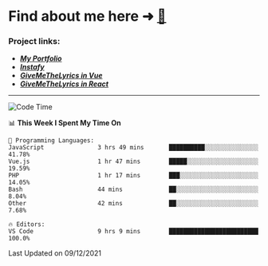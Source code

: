 # Find about me here ➜ [🧑](https://pauabella.dev)

### Project links:
- ***[My Portfolio](https://pauabella.dev)***
- ***[Instafy](https://instafy.me)***
- ***[GiveMeTheLyrics in Vue](https://lyrics.pauabella.dev)***
- ***[GiveMeTheLyrics in React](https://pauabella.dev/GiveMeTheLyrics)***

---
<!--START_SECTION:waka-->
![Code Time](http://img.shields.io/badge/Code%20Time-721%20hrs%2041%20mins-blue)

📊 **This Week I Spent My Time On** 

```text
💬 Programming Languages: 
JavaScript               3 hrs 49 mins       ██████████░░░░░░░░░░░░░░░   41.78% 
Vue.js                   1 hr 47 mins        █████░░░░░░░░░░░░░░░░░░░░   19.59% 
PHP                      1 hr 17 mins        ███░░░░░░░░░░░░░░░░░░░░░░   14.05% 
Bash                     44 mins             ██░░░░░░░░░░░░░░░░░░░░░░░   8.04% 
Other                    42 mins             ██░░░░░░░░░░░░░░░░░░░░░░░   7.68%

🔥 Editors: 
VS Code                  9 hrs 9 mins        █████████████████████████   100.0%

```


 Last Updated on 09/12/2021
<!--END_SECTION:waka-->
